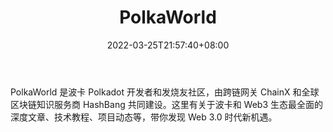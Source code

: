 ﻿---
weight: 
title: "PolkaWorld"
description: "PolkaWorld 是波卡 Polkadot 开发者和发烧友社区，由跨链网关 ChainX 和全球区块链知识服务商 HashBang 共同建设"
date: 2022-03-25T21:57:40+08:00
lastmod: 2022-03-25T16:45:40+08:00
draft: false
authors: ["Metabd"]
featuredImage: "polkaworld.jpg"
link: ""
tags: ["元宇宙社区","PolkaWorld"]
categories: ["navigation"]
navigation: ["元宇宙社区"]
lightgallery: true
toc: true
pinned: false
recommend: false
recommend1: false
---
PolkaWorld 是波卡 Polkadot 开发者和发烧友社区，由跨链网关 ChainX 和全球区块链知识服务商 HashBang 共同建设。这里有关于波卡和 Web3 生态最全面的深度文章、技术教程、项目动态等，带你发现 Web 3.0 时代新机遇。
